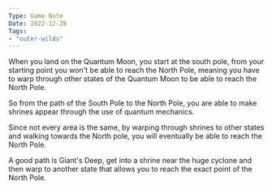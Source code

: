 ```yaml
---
Type: Game Note
Date: 2022-12-28
Tags:
- "outer-wilds"
---
```

When you land on the Quantum Moon, you start at the south pole, from your starting point you won't be able to reach the North Pole, meaning you have to warp through other states of the Quantum Moon to be able to reach the North Pole.

So from the path of the South Pole to the North Pole, you are able to make shrines appear through the use of quantum mechanics.

Since not every area is the same, by warping through shrines to other states and walking towards the North pole, you will eventually be able to reach the North Pole.

A good path is Giant's Deep, get into a shrine near the huge cyclone and then warp to another state that allows you to reach the exact point of the North Pole.

